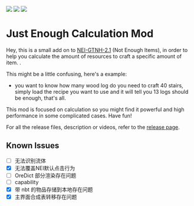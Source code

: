 [![][1]][3] [![][2]][3] [![][4]][5]

# Just Enough Calculation Mod

Hey, this is a small add on to [NEI-GTNH-2.1](https://github.com/GTNewHorizons/NotEnoughItems) (Not Enough Items), in
order to help you calculate the amount of resources to craft a specific amount of item. .

This might be a little confusing, here's a example:

- you want to know how many wood log do you need to craft 40 stairs, simply load the recipe you want to use and it will
tell you 13 logs should be enough, that's all. 

This mod is focused on calculation so you might find it powerful and high performance in some complicated cases. Have fun!

For all the release files, description or videos, refer to
the [release page](https://minecraft.curseforge.com/projects/just-enough-calculation).

## Known Issues

- [ ] 无法识别流体
- [x] 无法覆盖NEI默认点击行为
- [ ] OreDict 部分渲染存在问题
- [ ] capability
- [x] 带 nbt 的物品存储到本地存在问题
- [x] 主界面合成表转移存在问题

[1]: http://cf.way2muchnoise.eu/full_just-enough-calculation_downloads.svg

[2]: http://cf.way2muchnoise.eu/versions/just-enough-calculation.svg

[3]: https://minecraft.curseforge.com/projects/just-enough-calculation

[4]: https://img.shields.io/discord/517485644163973120.svg?logo=discord

[5]: https://discord.gg/M3fNfTW

